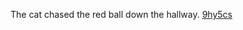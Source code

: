 The cat chased the red ball down the hallway. <a href="https://en.ueh.edu.vn/new-free-robux_SB20DU.pdf">9hy5cs</a>
